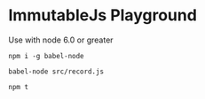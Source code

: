 # ImmutableJs Playground

Use with node 6.0 or greater

`npm i -g babel-node`

`babel-node src/record.js`

`npm t`
